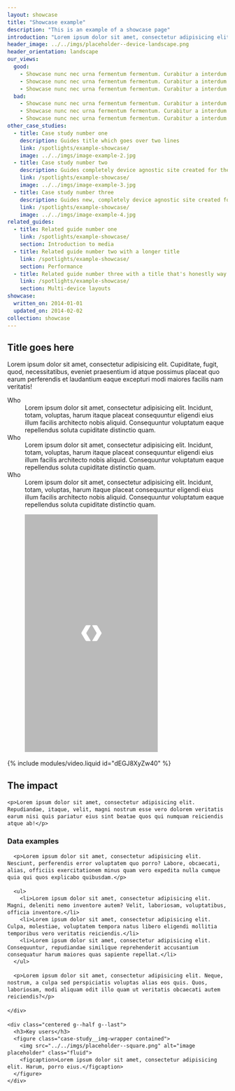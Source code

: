 ```yaml
---
layout: showcase
title: "Showcase example"
description: "This is an example of a showcase page"
introduction: "Lorem ipsum dolor sit amet, consectetur adipisicing elit. Voluptatem, iste, natus, eius laborum error ad voluptatibus."
header_image: ../../imgs/placeholder--device-landscape.png
header_orientation: landscape
our_views:
  good:
    - Showcase nunc nec urna fermentum fermentum. Curabitur a interdum lacus.
    - Showcase nunc nec urna fermentum fermentum. Curabitur a interdum lacus.
    - Showcase nunc nec urna fermentum fermentum. Curabitur a interdum lacus.
  bad:
    - Showcase nunc nec urna fermentum fermentum. Curabitur a interdum lacus.
    - Showcase nunc nec urna fermentum fermentum. Curabitur a interdum lacus.
    - Showcase nunc nec urna fermentum fermentum. Curabitur a interdum lacus.
other_case_studies:
  - title: Case study number one
    description: Guides title which goes over two lines
    link: /spotlights/example-showcase/
    image: ../../imgs/image-example-2.jpg
  - title: Case study number two
    description: Guides completely device agnostic site created for the this website
    link: /spotlights/example-showcase/
    image: ../../imgs/image-example-3.jpg
  - title: Case study number three
    description: Guides new, completely device agnostic site created for the this website
    link: /spotlights/example-showcase/
    image: ../../imgs/image-example-4.jpg
related_guides:
  - title: Related guide number one
    link: /spotlights/example-showcase/
    section: Introduction to media
  - title: Related guide number two with a longer title
    link: /spotlights/example-showcase/
    section: Performance
  - title: Related guide number three with a title that's honestly way too long
    link: /spotlights/example-showcase/
    section: Multi-device layouts
showcase:
  written_on: 2014-01-01
  updated_on: 2014-02-02
collection: showcase
---
```



<div class="case-study-wrapper has-video-after">
  <div class="container clear">
    <div class="g--half">
      <h2>Title goes here</h2>
      <p>Lorem ipsum dolor sit amet, consectetur adipisicing elit. Cupiditate, fugit, quod, necessitatibus, eveniet praesentium id atque possimus placeat quo earum perferendis et laudantium eaque excepturi modi maiores facilis nam veritatis!</p>
      <dl>
        <dt>Who</dt>
        <dd>Lorem ipsum dolor sit amet, consectetur adipisicing elit. Incidunt, totam, voluptas, harum itaque placeat consequuntur eligendi eius illum facilis architecto nobis aliquid. Consequuntur voluptatum eaque repellendus soluta cupiditate distinctio quam.</dd>
        <dt>Who</dt>
        <dd>Lorem ipsum dolor sit amet, consectetur adipisicing elit. Incidunt, totam, voluptas, harum itaque placeat consequuntur eligendi eius illum facilis architecto nobis aliquid. Consequuntur voluptatum eaque repellendus soluta cupiditate distinctio quam.</dd>
        <dt>Who</dt>
        <dd>Lorem ipsum dolor sit amet, consectetur adipisicing elit. Incidunt, totam, voluptas, harum itaque placeat consequuntur eligendi eius illum facilis architecto nobis aliquid. Consequuntur voluptatum eaque repellendus soluta cupiditate distinctio quam.</dd>
      </dl>
    </div>
    <figure class="case-study__img-wrapper g--half g--last">
      <img src="../../imgs/placeholder--side-by-side.png" alt="image placeholder" class="fluid">
    </figure>
  </div>
</div>

<div class="container clear">
  {% include modules/video.liquid id="dEGJ8XyZw40" %}

  <div class="content">
    <h2>The impact</h2>

    <p>Lorem ipsum dolor sit amet, consectetur adipisicing elit. Repudiandae, itaque, velit, magni nostrum esse vero dolorem veritatis earum nisi quis pariatur eius sint beatae quos qui numquam reiciendis atque ab!</p>
  </div>

  <div class="spotlight-content clear">
    <div class="indented-medium g--half">
      <h3>Data examples</h3>

      <p>Lorem ipsum dolor sit amet, consectetur adipisicing elit. Nesciunt, perferendis error voluptatem quo porro? Labore, obcaecati, alias, officiis exercitationem minus quam vero expedita nulla cumque quia qui quos explicabo quibusdam.</p>

      <ul>
        <li>Lorem ipsum dolor sit amet, consectetur adipisicing elit. Magni, deleniti nemo inventore autem? Velit, laboriosam, voluptatibus, officia inventore.</li>
        <li>Lorem ipsum dolor sit amet, consectetur adipisicing elit. Culpa, molestiae, voluptatem tempora natus libero eligendi mollitia temporibus vero veritatis reiciendis.</li>
        <li>Lorem ipsum dolor sit amet, consectetur adipisicing elit. Consequuntur, repudiandae similique reprehenderit accusantium consequatur harum maiores quas sapiente repellat.</li>
      </ul>

      <p>Lorem ipsum dolor sit amet, consectetur adipisicing elit. Neque, nostrum, a culpa sed perspiciatis voluptas alias eos quis. Quos, laboriosam, modi aliquam odit illo quam ut veritatis obcaecati autem reiciendis?</p>

    </div>

    <div class="centered g--half g--last">
      <h3>Key users</h3>
      <figure class="case-study__img-wrapper contained">
        <img src="../../imgs/placeholder--square.png" alt="image placeholder" class="fluid">
        <figcaption>Lorem ipsum dolor sit amet, consectetur adipisicing elit. Harum, porro eius.</figcaption>
      </figure>
    </div>
  </div>

</div>

